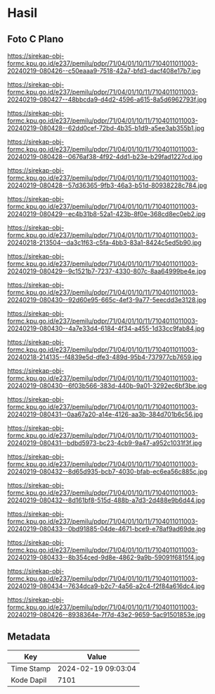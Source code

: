 # Hasil

## Foto C Plano

https://sirekap-obj-formc.kpu.go.id/e237/pemilu/pdpr/71/04/01/10/11/7104011011003-20240219-080426--c50eaaa9-7518-42a7-bfd3-dacf408e17b7.jpg

https://sirekap-obj-formc.kpu.go.id/e237/pemilu/pdpr/71/04/01/10/11/7104011011003-20240219-080427--48bbcda9-d4d2-4596-a615-8a5d6962793f.jpg

https://sirekap-obj-formc.kpu.go.id/e237/pemilu/pdpr/71/04/01/10/11/7104011011003-20240219-080428--62dd0cef-72bd-4b35-b1d9-a5ee3ab355b1.jpg

https://sirekap-obj-formc.kpu.go.id/e237/pemilu/pdpr/71/04/01/10/11/7104011011003-20240219-080428--0676af38-4f92-4dd1-b23e-b29fad1227cd.jpg

https://sirekap-obj-formc.kpu.go.id/e237/pemilu/pdpr/71/04/01/10/11/7104011011003-20240219-080428--57d36365-9fb3-46a3-b51d-80938228c784.jpg

https://sirekap-obj-formc.kpu.go.id/e237/pemilu/pdpr/71/04/01/10/11/7104011011003-20240219-080429--ec4b31b8-52a1-423b-8f0e-368cd8ec0eb2.jpg

https://sirekap-obj-formc.kpu.go.id/e237/pemilu/pdpr/71/04/01/10/11/7104011011003-20240218-213504--da3c1f63-c5fa-4bb3-83a1-8424c5ed5b90.jpg

https://sirekap-obj-formc.kpu.go.id/e237/pemilu/pdpr/71/04/01/10/11/7104011011003-20240219-080429--9c1521b7-7237-4330-807c-8aa64999be4e.jpg

https://sirekap-obj-formc.kpu.go.id/e237/pemilu/pdpr/71/04/01/10/11/7104011011003-20240219-080430--92d60e95-665c-4ef3-9a77-5eecdd3e3128.jpg

https://sirekap-obj-formc.kpu.go.id/e237/pemilu/pdpr/71/04/01/10/11/7104011011003-20240219-080430--4a7e33d4-6184-4f34-a455-1d33cc9fab84.jpg

https://sirekap-obj-formc.kpu.go.id/e237/pemilu/pdpr/71/04/01/10/11/7104011011003-20240218-214135--f4839e5d-dfe3-489d-95b4-737977cb7659.jpg

https://sirekap-obj-formc.kpu.go.id/e237/pemilu/pdpr/71/04/01/10/11/7104011011003-20240219-080430--6f03b566-383d-440b-9a01-3292ec6bf3be.jpg

https://sirekap-obj-formc.kpu.go.id/e237/pemilu/pdpr/71/04/01/10/11/7104011011003-20240219-080431--0aa67a20-a14e-4126-aa3b-384d701b6c56.jpg

https://sirekap-obj-formc.kpu.go.id/e237/pemilu/pdpr/71/04/01/10/11/7104011011003-20240219-080431--bdbd5973-bc23-4cb9-9a47-a952c1031f3f.jpg

https://sirekap-obj-formc.kpu.go.id/e237/pemilu/pdpr/71/04/01/10/11/7104011011003-20240219-080432--8d65d935-bcb7-4030-bfab-ec6ea56c885c.jpg

https://sirekap-obj-formc.kpu.go.id/e237/pemilu/pdpr/71/04/01/10/11/7104011011003-20240219-080432--8d161bf8-515d-488b-a7d3-2d488e9b6d44.jpg

https://sirekap-obj-formc.kpu.go.id/e237/pemilu/pdpr/71/04/01/10/11/7104011011003-20240219-080433--0bd91885-04de-4671-bce9-e78af9ad69de.jpg

https://sirekap-obj-formc.kpu.go.id/e237/pemilu/pdpr/71/04/01/10/11/7104011011003-20240219-080433--8b354ced-9d8e-4862-9a9b-59091f6815f4.jpg

https://sirekap-obj-formc.kpu.go.id/e237/pemilu/pdpr/71/04/01/10/11/7104011011003-20240219-080434--7634dca9-b2c7-4a56-a2c4-f2f84a616dc4.jpg

https://sirekap-obj-formc.kpu.go.id/e237/pemilu/pdpr/71/04/01/10/11/7104011011003-20240219-080426--8938364e-7f7d-43e2-9659-5ac91501853e.jpg


## Metadata

| Key        | Value               |
| ---------- | ------------------- |
| Time Stamp | 2024-02-19 09:03:04 |
| Kode Dapil | 7101                |




